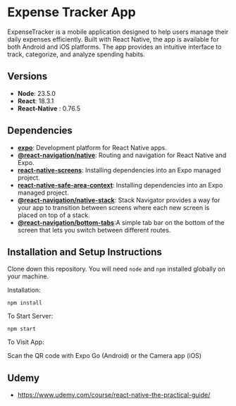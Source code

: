 # Expense Tracker App

ExpenseTracker is a mobile application designed to help users manage their daily expenses efficiently. Built with React Native, the app is available for both Android and iOS platforms. The app provides an intuitive interface to track, categorize, and analyze spending habits.

## Versions
- **Node**: 23.5.0
- **React**: 18.3.1
- **React-Native** : 0.76.5



## Dependencies

- **[expo](https://expo.dev/)**: Development platform for React Native apps.
- **[@react-navigation/native](https://reactnavigation.org/docs/getting-started)**: Routing and navigation for React Native and Expo.
- **[react-native-screens](https://reactnavigation.org/docs/getting-started#installing-dependencies-into-an-expo-managed-project)**: Installing dependencies into an Expo managed project.
- **[react-native-safe-area-context](https://reactnavigation.org/docs/getting-started#installing-dependencies-into-an-expo-managed-project/)**: Installing dependencies into an Expo managed project.
- **[@react-navigation/native-stack](https://reactnavigation.org/docs/native-stack-navigator#installation)**: Stack Navigator provides a way for your app to transition between screens where each new screen is placed on top of a stack.
- **[@react-navigation/bottom-tabs](https://reactnavigation.org/docs/bottom-tab-navigator)**:A simple tab bar on the bottom of the screen that lets you switch between different routes.


## Installation and Setup Instructions 

Clone down this repository. You will need `node` and `npm` installed globally on your machine.  

Installation:

`npm install`   

To Start Server:

`npm start`  

To Visit App:

Scan the QR code with Expo Go (Android) or the Camera app (iOS)



## Udemy 
   * https://www.udemy.com/course/react-native-the-practical-guide/